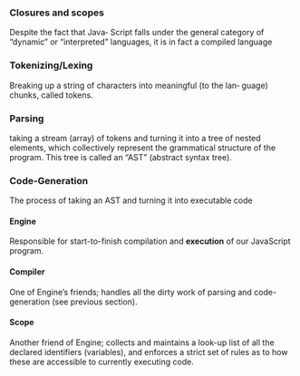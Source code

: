 
### Closures and scopes


Despite the fact that Java‐
Script falls under the general category of “dynamic” or “interpreted”
languages, it is in fact a compiled language

### Tokenizing/Lexing
Breaking up a string of characters into meaningful (to the lan‐
guage) chunks, called tokens. 

### Parsing
taking a stream (array) of tokens and turning it into a tree of nested
elements, which collectively represent the grammatical structure
of the program. This tree is called an “AST” (abstract syntax tree).

### Code-Generation
The process of taking an AST and turning it into executable code

#### Engine
Responsible for start-to-finish compilation and **execution** of our
JavaScript program.
#### Compiler
One of Engine’s friends; handles all the dirty work of parsing and
code-generation (see previous section).

#### Scope
Another friend of Engine; collects and maintains a look-up list of
all the declared identifiers (variables), and enforces a strict set of
rules as to how these are accessible to currently executing code.
